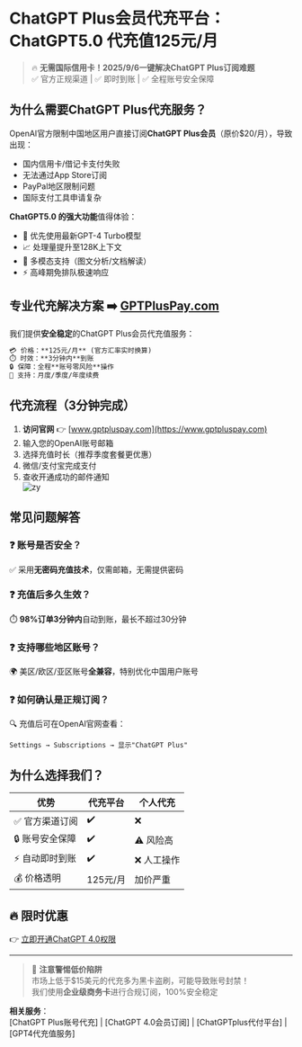 # ChatGPT Plus会员代充平台：ChatGPT5.0 代充值125元/月

> 🔥 **无需国际信用卡！2025/9/6一键解决ChatGPT Plus订阅难题**  
> ✅ 官方正规渠道 | ✅ 即时到账 | ✅ 全程账号安全保障

## 为什么需要ChatGPT Plus代充服务？
OpenAI官方限制中国地区用户直接订阅**ChatGPT Plus会员**（原价$20/月），导致出现：
- 国内信用卡/借记卡支付失败
- 无法通过App Store订阅
- PayPal地区限制问题
- 国际支付工具申请复杂

**ChatGPT5.0 的强大功能**值得体验：
- 🚀 优先使用最新GPT-4 Turbo模型
- 📈 处理量提升至128K上下文
- 🎨 多模态支持（图文分析/文档解读）
- ⚡ 高峰期免排队极速响应

## 专业代充解决方案 ➡️ [GPTPlusPay.com](https://www.gptpluspay.com)
我们提供**安全稳定**的ChatGPT Plus会员代充值服务：
```markdown
💳 价格：**125元/月** (官方汇率实时换算)
⏱️ 时效：**3分钟内**到账
🔒 保障：全程**账号零风险**操作
🔄 支持：月度/季度/年度续费
```

## 代充流程（3分钟完成）
1. **访问官网** 👉 [www.gptpluspay.com](https://www.gptpluspay.com)  
2. 输入您的OpenAI账号邮箱  
3. 选择充值时长（推荐季度套餐更优惠）  
4. 微信/支付宝完成支付  
5. 查收开通成功的邮件通知  
![zy](https://github.com/user-attachments/assets/c4206bca-1c68-4f8f-bc65-7fe97e7b1c94)

## 常见问题解答
### ❓ 账号是否安全？
✅ 采用**无密码充值技术**，仅需邮箱，无需提供密码

### ❓ 充值后多久生效？
⏱️ **98%订单3分钟内**自动到账，最长不超过30分钟

### ❓ 支持哪些地区账号？
🌍 美区/欧区/亚区账号**全兼容**，特别优化中国用户账号

### ❓ 如何确认是正规订阅？
🔍 充值后可在OpenAI官网查看：
```plaintext
Settings → Subscriptions → 显示"ChatGPT Plus"
```

## 为什么选择我们？
| 优势                | 代充平台                  | 个人代充          |
|---------------------|--------------------------|------------------|
| ✅ 官方渠道订阅      | ✔️                        | ❌               |
| 🔒 账号安全保障      | ✔️                        | ⚠️ 风险高        |
| ⚡ 自动即时到账      | ✔️                        | ❌ 人工操作       |
| 💰 价格透明          | 125元/月                 | 加价严重         |

## 🔥 限时优惠
👉 [立即开通ChatGPT 4.0权限](https://www.gptpluspay.com)

---

> 📢 **注意警惕低价陷阱**  
> 市场上低于$15美元的代充多为黑卡盗刷，可能导致账号封禁！  
> 我们使用**企业级商务卡**进行合规订阅，100%安全稳定

**相关服务**：  
[ChatGPT Plus账号代充] | [ChatGPT 4.0会员订阅] | [ChatGPTplus代付平台] | [GPT4代充值服务]
